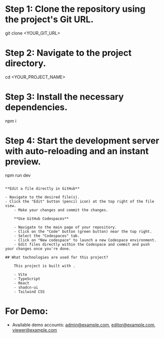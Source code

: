 # Step 1: Clone the repository using the project's Git URL.
git clone <YOUR_GIT_URL>

# Step 2: Navigate to the project directory.
cd <YOUR_PROJECT_NAME>

# Step 3: Install the necessary dependencies.
npm i

# Step 4: Start the development server with auto-reloading and an instant preview.
npm run dev
```

**Edit a file directly in GitHub**

- Navigate to the desired file(s).
- Click the "Edit" button (pencil icon) at the top right of the file view.
    - Make your changes and commit the changes.

    **Use GitHub Codespaces**

    - Navigate to the main page of your repository.
    - Click on the "Code" button (green button) near the top right.
    - Select the "Codespaces" tab.
    - Click on "New codespace" to launch a new Codespace environment.
    - Edit files directly within the Codespace and commit and push your changes once you're done.

## What technologies are used for this project?

    This project is built with .

    - Vite
    - TypeScript
    - React
    - shadcn-ui
    - Tailwind CSS
```
# For Demo:
- Available demo accounts: admin@example.com, editor@example.com, viewer@example.com



